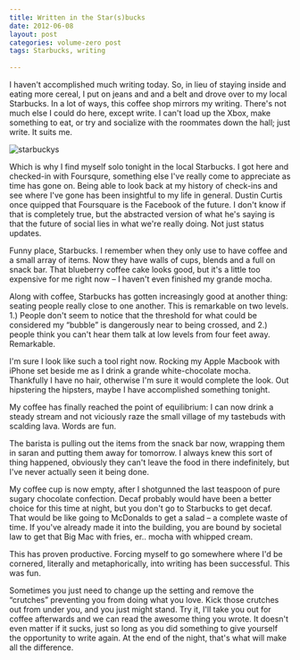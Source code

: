 ```yaml
---
title: Written in the Star(s)bucks
date: 2012-06-08
layout: post
categories: volume-zero post
tags: Starbucks, writing
  
---
```



I haven't accomplished much writing today. So, in lieu of staying inside and eating more cereal, I put on jeans and and a belt and drove over to my local Starbucks. In a lot of ways, this coffee shop mirrors my writing. There's not much else I could do here, except write. I can't load up the Xbox, make something to eat, or try and socialize with the roommates down the hall; just write. It suits me.

![starbuckys](https://dl.dropbox.com/u/418570/kyledreger/starbucks.jpg)

Which is why I find myself solo tonight in the local Starbucks. I got here and checked-in with Foursqure, something else I've really come to appreciate as time has gone on. Being able to look back at my history of check-ins and see where I've gone has been insightful to my life in general. Dustin Curtis once quipped that Foursquare is the Facebook of the future. I don't know if that is completely true, but the abstracted version of what he's saying is that the future of social lies in what we're really doing. Not just status updates.

Funny place, Starbucks. I remember when they only use to have coffee and a small array of items. Now they have walls of cups, blends and a full on snack bar. That blueberry coffee cake looks good, but it's a little too expensive for me right now – I haven't even finished my grande mocha.

Along with coffee, Starbucks has gotten increasingly good at another thing: seating people really close to one another. This is remarkable on two levels. 1.) People don't seem to notice that the threshold for what could be considered my “bubble” is dangerously near to being crossed, and 2.) people think you can't hear them talk at low levels from four feet away. Remarkable.

I'm sure I look like such a tool right now. Rocking my Apple Macbook with iPhone set beside me as I drink a grande white-chocolate mocha. Thankfully I have no hair, otherwise I'm sure it would complete the look. Out hipstering the hipsters, maybe I have accomplished something tonight.

My coffee has finally reached the point of equilibrium: I can now drink a steady stream and not viciously raze the small village of my tastebuds with scalding lava. Words are fun.

The barista is pulling out the items from the snack bar now, wrapping them in saran and putting them away for tomorrow. I always knew this sort of thing happened, obviously they can't leave the food in there indefinitely, but I've never actually seen it being done.

My coffee cup is now empty, after I shotgunned the last teaspoon of pure sugary chocolate confection. Decaf probably would have been a better choice for this time at night, but you don't go to Starbucks to get decaf. That would be like going to McDonalds to get a salad – a complete waste of time. If you've already made it into the building, you are bound by societal law to get that Big Mac with fries, er.. mocha with whipped cream.

This has proven productive. Forcing myself to go somewhere where I'd be cornered, literally and metaphorically, into writing has been successful. This was fun.

Sometimes you just need to change up the setting and remove the “crutches” preventing you from doing what you love. Kick those crutches out from under you, and you just might stand. Try it, I'll take you out for coffee afterwards and we can read the awesome thing you wrote. It doesn't even matter if it sucks, just so long as you did something to give yourself the opportunity to write again. At the end of the night, that's what will make all the difference.

